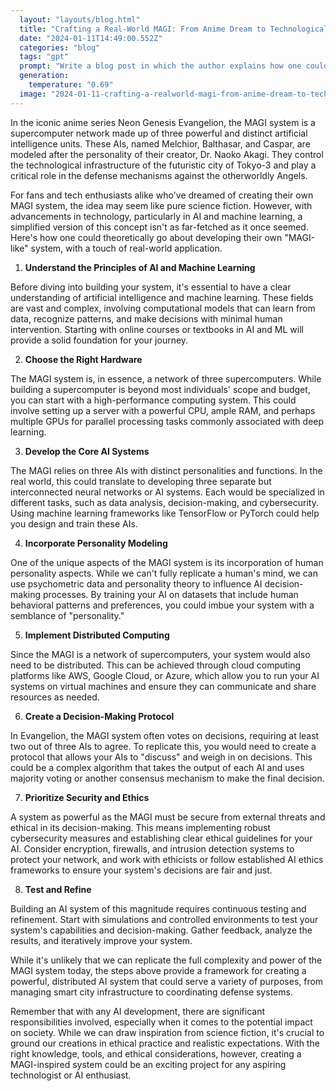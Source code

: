 ```yaml
---
  layout: "layouts/blog.html"
  title: "Crafting a Real-World MAGI: From Anime Dream to Technological Reality"
  date: "2024-01-11T14:49:00.552Z"
  categories: "blog"
  tags: "gpt"
  prompt: "Write a blog post in which the author explains how one could develop it's own MAGI system from Neon Genesis Evangelion."
  generation: 
    temperature: "0.69"
  image: "2024-01-11-crafting-a-realworld-magi-from-anime-dream-to-technological-reality.webp"
---
```

In the iconic anime series Neon Genesis Evangelion, the MAGI system is a supercomputer network made up of three powerful and distinct artificial intelligence units. These AIs, named Melchior, Balthasar, and Caspar, are modeled after the personality of their creator, Dr. Naoko Akagi. They control the technological infrastructure of the futuristic city of Tokyo-3 and play a critical role in the defense mechanisms against the otherworldly Angels.

For fans and tech enthusiasts alike who've dreamed of creating their own MAGI system, the idea may seem like pure science fiction. However, with advancements in technology, particularly in AI and machine learning, a simplified version of this concept isn't as far-fetched as it once seemed. Here's how one could theoretically go about developing their own "MAGI-like" system, with a touch of real-world application.

1. **Understand the Principles of AI and Machine Learning**

Before diving into building your system, it's essential to have a clear understanding of artificial intelligence and machine learning. These fields are vast and complex, involving computational models that can learn from data, recognize patterns, and make decisions with minimal human intervention. Starting with online courses or textbooks in AI and ML will provide a solid foundation for your journey.

2. **Choose the Right Hardware**

The MAGI system is, in essence, a network of three supercomputers. While building a supercomputer is beyond most individuals' scope and budget, you can start with a high-performance computing system. This could involve setting up a server with a powerful CPU, ample RAM, and perhaps multiple GPUs for parallel processing tasks commonly associated with deep learning.

3. **Develop the Core AI Systems**

The MAGI relies on three AIs with distinct personalities and functions. In the real world, this could translate to developing three separate but interconnected neural networks or AI systems. Each would be specialized in different tasks, such as data analysis, decision-making, and cybersecurity. Using machine learning frameworks like TensorFlow or PyTorch could help you design and train these AIs.

4. **Incorporate Personality Modeling**

One of the unique aspects of the MAGI system is its incorporation of human personality aspects. While we can't fully replicate a human's mind, we can use psychometric data and personality theory to influence AI decision-making processes. By training your AI on datasets that include human behavioral patterns and preferences, you could imbue your system with a semblance of "personality."

5. **Implement Distributed Computing**

Since the MAGI is a network of supercomputers, your system would also need to be distributed. This can be achieved through cloud computing platforms like AWS, Google Cloud, or Azure, which allow you to run your AI systems on virtual machines and ensure they can communicate and share resources as needed.

6. **Create a Decision-Making Protocol**

In Evangelion, the MAGI system often votes on decisions, requiring at least two out of three AIs to agree. To replicate this, you would need to create a protocol that allows your AIs to "discuss" and weigh in on decisions. This could be a complex algorithm that takes the output of each AI and uses majority voting or another consensus mechanism to make the final decision.

7. **Prioritize Security and Ethics**

A system as powerful as the MAGI must be secure from external threats and ethical in its decision-making. This means implementing robust cybersecurity measures and establishing clear ethical guidelines for your AI. Consider encryption, firewalls, and intrusion detection systems to protect your network, and work with ethicists or follow established AI ethics frameworks to ensure your system's decisions are fair and just.

8. **Test and Refine**

Building an AI system of this magnitude requires continuous testing and refinement. Start with simulations and controlled environments to test your system's capabilities and decision-making. Gather feedback, analyze the results, and iteratively improve your system.

While it's unlikely that we can replicate the full complexity and power of the MAGI system today, the steps above provide a framework for creating a powerful, distributed AI system that could serve a variety of purposes, from managing smart city infrastructure to coordinating defense systems.

Remember that with any AI development, there are significant responsibilities involved, especially when it comes to the potential impact on society. While we can draw inspiration from science fiction, it's crucial to ground our creations in ethical practice and realistic expectations. With the right knowledge, tools, and ethical considerations, however, creating a MAGI-inspired system could be an exciting project for any aspiring technologist or AI enthusiast.
